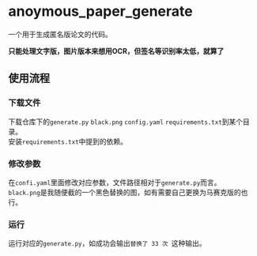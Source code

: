 # anoymous_paper_generate
一个用于生成匿名版论文的代码。
 
**只能处理文字版，图片版本来想用OCR，但签名等识别率太低，就算了**
## 使用流程
### 下载文件
下载仓库下的`generate.py` `black.png` `config.yaml` `requirements.txt`到某个目录。  
安装`requirements.txt`中提到的依赖。  
### 修改参数
在`confi.yaml`里面修改对应参数，文件路径相对于`generate.py`而言。  
`black.png`是我随便截的一个黑色替换的图，如有需要自己更换为马赛克版的也行。   
### 运行
运行对应的`generate.py`，如成功会输出`替换了 33 次 `这种输出。

